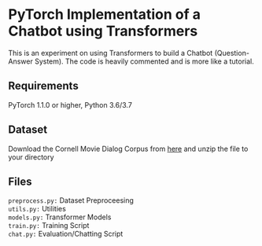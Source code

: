 # PyTorch Implementation of a Chatbot using Transformers

This is an experiment on using Transformers to build a Chatbot (Question-Answer System). The code is heavily commented and is more like a tutorial. 

## Requirements 
PyTorch 1.1.0 or higher, Python 3.6/3.7

## Dataset
Download the Cornell Movie Dialog Corpus from [here](http://www.cs.cornell.edu/~cristian/data/cornell_movie_dialogs_corpus.zip) and unzip the file to your directory

## Files
`preprocess.py:` Dataset Preproceesing <br/>
`utils.py:` Utilities  <br/>
`models.py:` Transformer Models <br/>
`train.py:` Training Script <br/>
`chat.py:` Evaluation/Chatting Script

